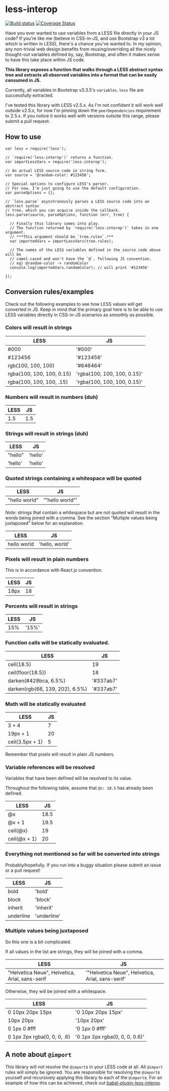 # less-interop

[![Build
status](https://travis-ci.org/chcokr/less-interop.svg)](https://travis-ci.org/chcokr/less-interop)
[![Coverage
Status](https://coveralls.io/repos/chcokr/less-interop/badge.svg?branch=master&service=github)](https://coveralls.io/github/chcokr/less-interop?branch=master)

Have you ever wanted to use variables from a LESS file directly in your JS code?
If you're like me (believe in CSS-in-JS, and use Bootstrap v3 a lot which is
written in LESS), there's a chance you've wanted to.
In my opinion, any non-trivial web design benefits from reusing/overriding all
the nicely thought-out variables defined by, say, Bootstrap, and often it makes
sense to have this take place within JS code.

**This library exposes a function that walks through a LESS abstract syntax tree
and extracts all observed variables into a format that can be easily consumed in
JS.**

Currently, all variables in Bootstrap v3.3.5's `variables.less`
file are successfully extracted.

I've tested this library with LESS v2.5.x.
As I'm not confident it will work well outside v2.5.x, for now I'm pinning down
the `peerDependencies` requirement to 2.5.x.
If you notice it works well with versions outside this range, please submit a
pull request.

## How to use

```JS
var less = require('less');

// `require('less-interop')` returns a function.
var importLessVars = require('less-interop');

// An actual LESS source code in string form.
var source = '@random-color: #123456';

// Special options to configure LESS's parser.
// For now, I'm just going to use the default configuration.
var parseOptions = {};

// `less.parse` asynchronously parses a LESS source code into an abstract syntax
// tree, which you can acquire inside the callback.
less.parse(source, parseOptions, function (err, tree) {
  
  // Finally this library comes into play.
  // The function returned by `require('less-interop')` takes in one argument.
  // ***This argument should be `tree.rules`.***
  var importedVars = importLessVars(tree.rules);
  
  // The names of the LESS variables defined in the source code above will be
  // camel-cased and won't have the `@`, following JS convention.
  // eg) @random-color -> randomColor
  console.log(importedVars.randomColor); // will print '#123456'
  
});
```

## Conversion rules/examples

Check out the following examples to see how LESS values will get converted in
JS.
Keep in mind that the primary goal here is to be able to use LESS variables
directly in CSS-in-JS scenarios as smoothly as possible.

### Colors will result in strings

LESS | JS
---- | ----
#000 | '#000'
#123456 | '#123456'
rgb(100, 100, 100) | '#646464'
rgba(100, 100, 100, 0.15) | 'rgba(100, 100, 100, 0.15)'
rgba(100, 100, 100, .15) | 'rgba(100, 100, 100, 0.15)'

### Numbers will result in numbers (duh)

LESS | JS
---- | ----
1.5 | 1.5

### Strings will result in strings (duh)

LESS | JS
---- | ----
"hello" | 'hello'
'hello' | 'hello'

### Quoted strings containing a whitespace will be quoted

LESS | JS
---- | ----
"hello world" | '"hello world"'

*Note:* strings that contain a whitespace but are not quoted will result in the
words being joined with a comma.
See the section "Multiple values being juxtaposed" below for an explanation.

LESS | JS
---- | ----
hello world | 'hello, world'

### Pixels will result in plain numbers

This is in accordance with React.js convention.

LESS | JS
---- | ----
18px | 18

### Percents will result in strings

LESS | JS
---- | ----
15% | '15%'

### Function calls will be statically evaluated.

LESS | JS
---- | ----
ceil(18.5) | 19
ceil(floor(18.5)) | 18
darken(#428bca, 6.5%) | '#337ab7'
darken(rgb(66, 139, 202), 6.5%) | '#337ab7'

### Math will be statically evaluated

LESS | JS
---- | ----
3 + 4 | 7
19px + 1 | 20
ceil(3.5px + 1) | 5

Remember that pixels will result in plain JS numbers.

### Variable references will be resolved

Variables that have been defined will be resolved to its value.

Throughout the following table, assume that `@x: 18.5` has already been defined.

LESS | JS
---- | ----
@x | 18.5
@x + 1 | 19.5
ceil(@x) | 19
ceil(@x + 1) | 20

### Everything not mentioned so far will be converted into strings

Probably/hopefully.
If you run into a buggy situation please submit an issue or a pull request!

LESS | JS
---- | ----
bold | 'bold'
block | 'block'
inherit | 'inherit'
underline | 'underline'

### Multiple values being juxtaposed

So this one is a bit complicated.

If all values in the list are strings, they will be joined with a comma.

LESS | JS
---- | ----
"Helvetica Neue", Helvetica, Arial, sans-serif | '"Helvetica Neue", Helvetica, Arial, sans-serif'

Otherwise, they will be joined with a whitespace.

LESS | JS
---- | ----
0 10px 20px 15px | '0 10px 20px 15px'
10px 20px | '10px 20px'
0 1px 0 #fff | '0 1px 0 #fff'
0 1px 2px rgba(0, 0, 0, .6) | '0 1px 2px rgba(0, 0, 0, 0.6)'

## A note about `@import`

This library will not resolve the `@import`s in your LESS code at all.
All `@import` rules will simply be ignored.
You are responsible for resolving the `@import`s yourself and recursively
applying this library to each of the `@import`s.
For an example of how this can be achieved, check out
[babel-plugin-less-interop](https://github.com/chcokr/babel-plugin-less-interop).
